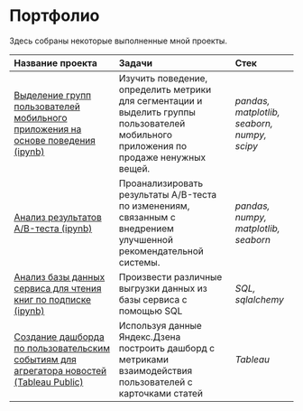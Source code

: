# Портфолио

Здесь собраны некоторые выполненные мной проекты.

| Название проекта | Задачи | Стек | 
| :---------------------- | :---------------------- | :---------------------- |
| [Выделение групп пользователей мобильного приложения на основе поведения (ipynb)](https://github.com/younforet/Portfolio/tree/main/App_groups_project)| Изучить поведение, определить метрики для сегментации и выделить группы пользователей мобильного приложения по продаже ненужных вещей.| *pandas, matplotlib, seaborn, numpy, scipy* |
| [Анализ результатов A/B-теста (ipynb)](https://github.com/younforet/Portfolio/tree/main/AB_test_project)| Проанализировать результаты A/B-теста по изменениям, связанным с внедрением улучшенной рекомендательной системы.| *pandas, numpy, matplotlib, seaborn*|
| [Анализ базы данных сервиса для чтения книг по подписке (ipynb)](https://github.com/younforet/Portfolio/tree/main/SQL_project)| Произвести различные выгрузки данных из базы сервиса с помощью SQL | *SQL, sqlalchemy*|
| [Создание дашборда по пользовательским событиям для агрегатора новостей (Tableau Public)](https://public.tableau.com/app/profile/younforet/viz/DzenProject_16749327824170/Dashboard1?publish=yes)| Используя данные Яндекс.Дзена построить дашборд с метриками взаимодействия пользователей с карточками статей | *Tableau*|
